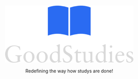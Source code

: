 <p align="center">
	<img width="400"src="https://raw.githubusercontent.com/GoodStudies/.github/main/files/logo.png?raw=true">
<p>

<p align="center">
	Redefining the way how studys are done!
<p>